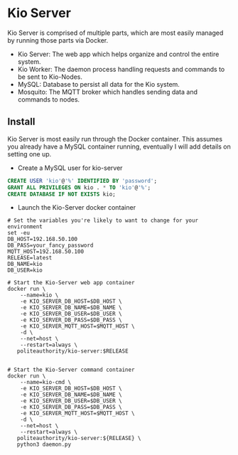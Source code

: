 # Kio Server
Kio Server is comprised of multiple parts, which are most easily managed by running those parts via
Docker.
 - Kio Server: The web app which helps organize and control the entire system.
 - Kio Worker: The daemon process handling requests and commands to be sent to Kio-Nodes.
 - MySQL: Database to persist all data for the Kio system.
 - Mosquito: The MQTT broker which handles sending data and commands to nodes.

## Install
Kio Server is most easily run through the Docker container.
This assumes you already have a MySQL container running, eventually I will add details on setting
one up.

 - Create a MySQL user for kio-server
```sql
CREATE USER 'kio'@'%' IDENTIFIED BY 'password';
GRANT ALL PRIVILEGES ON kio . * TO 'kio'@'%';
CREATE DATABASE IF NOT EXISTS kio;
```
- Launch the Kio-Server docker container
```console
# Set the variables you're likely to want to change for your environment
set -eu
DB_HOST=192.168.50.100
DB_PASS=your_fancy_password
MQTT_HOST=192.168.50.100
RELEASE=latest
DB_NAME=kio
DB_USER=kio

# Start the Kio-Server web app container
docker run \
    --name=kio \
    -e KIO_SERVER_DB_HOST=$DB_HOST \
    -e KIO_SERVER_DB_NAME=$DB_NAME \
    -e KIO_SERVER_DB_USER=$DB_USER \
    -e KIO_SERVER_DB_PASS=$DB_PASS \
    -e KIO_SERVER_MQTT_HOST=$MQTT_HOST \
    -d \
    --net=host \
    --restart=always \
   politeauthority/kio-server:$RELEASE


# Start the Kio-Server command container
docker run \
    --name=kio-cmd \
    -e KIO_SERVER_DB_HOST=$DB_HOST \
    -e KIO_SERVER_DB_NAME=$DB_NAME \
    -e KIO_SERVER_DB_USER=$DB_USER \
    -e KIO_SERVER_DB_PASS=$DB_PASS \
    -e KIO_SERVER_MQTT_HOST=$MQTT_HOST \
    -d \
    --net=host \
    --restart=always \
   politeauthority/kio-server:${RELEASE} \
   python3 daemon.py

```
